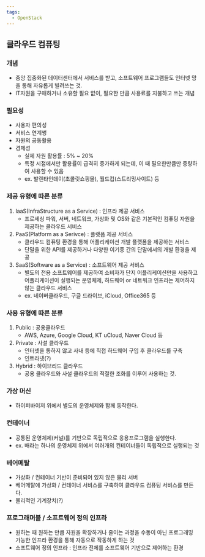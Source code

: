 ```yaml
---
tags:
  - OpenStack
---
```

## 클라우드 컴퓨팅
### 개념
* 중앙 집중화된 데이터센터에서 서비스를 받고, 소프트웨어 프로그램들도 인터넷 망을 통해 자유롭게 빌려쓰는 것.
* IT자원을 구매하거나 소유할 필요 없이, 필요한 만큼 사용료를 지불하고 쓰는 개념

### 필요성
* 사용자 편의성
* 서비스 연계썽
* 자원의 공동활용
* 경제성
	* 실제 자원 활용률 : 5% ~ 20%
	* 특정 시점에서만 활용률이 급격히 증가하게 되는데, 이 때 필요한만큼만 증량하여 사용할 수 있음
	* ex. 발렌타인데이(초콜릿쇼핑몰), 월드컵(스트리밍사이트) 등

### 제공 유형에 따른 분류
1. IaaS(InfraStructure as a Service) : 인프라 제공 서비스
	* 프로세싱 파워, 서버, 네트워크, 가상화 및 OS와 같은 기본적인 컴퓨팅 자원을 제공하는 클라우드 서비스
2. PaaS(Platform as a Serivce) : 플랫폼 제공 서비스
	* 클라우드 컴퓨팅 환경을 통해 어플리케이션 개발 플랫폼을 제공하는 서비스
	* 단말을 위한 API를 제공하거나 다양한 이기종 간의 단말에서의 개발 환경을 제공
3.  SaaS(Software as a Service) : 소프트웨어 제공 서비스
	* 별도의 전용 소프트웨어를 제공하여 소비자가 단지 어플리케이션만을 사용하고 어플리케이션이 실행되는 운영체제, 하드웨어 or 네트워크 인프라는 제어하지 않는 클라우드 서비스
	* ex. 네이버클라우드, 구글 드라이브, iCloud, Office365 등

### 사용 유형에 따른 분류
1. Public : 공용클라우드
	* AWS, Azure, Google Cloud, KT uCloud, Naver Cloud 등
2. Private : 사설 클라우드
	* 인터넷을 통하지 않고 사내 등에 직접 하드웨어 구입 후 클라우드를 구축
	* 인트라넷(?)
3. Hybrid : 하이브리드 클라우드
	* 공용 클라우드와 사설 클라우드의 적절한 조화를 이루어 사용하는 것.

### 가상 머신
* 하이퍼바이저 위에서 별도의 운영체제와 함께 동작한다.

### 컨테이너
* 공통된 운영체제(커널)를 기반으로 독립적으로 응용프로그램을 실행한다.
* ex. 배라는 하나의 운영체제 위에서 여러개의 컨테이너들이 독립적으로 실행되는 것

### 베어메탈
* 가상화 / 컨테이너 기반이 준비되어 있지 않은 물리 서버
* 베어메탈에 가상화 / 컨테이너 서비스를 구축하여 클라우드 컴퓨팅 서비스를 만든다.
* 물리적인 기계장치(?)

### 프로그래머블 / 소프트웨어 정의 인프라
* 원하는 때 원하는 만큼 자원을 확장하거나 줄이는 과정을 수동이 아닌 프로그래밍 가능한 인프라 환경을 통해 자동으로 작동하게 하는 것
* 소프트웨어 정의 인프라 : 인프라 전체를 소프트웨어 기반으로 제어하는 환경